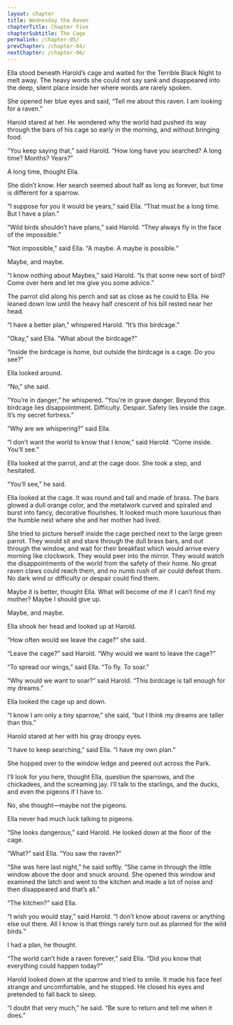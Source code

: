 ```yaml
---
layout: chapter
title: Wednesday the Raven
chapterTitle: Chapter Five
chapterSubtitle: The Cage
permalink: /chapter-05/
prevChapter: /chapter-04/
nextChapter: /chapter-06/
---
```


Ella stood beneath Harold’s cage and waited for the Terrible Black Night to melt away. The heavy words she could not say sank and disappeared into the deep, silent place inside her where words are rarely spoken.

She opened her blue eyes and said, “Tell me about this raven. I am looking for a raven.”

Harold stared at her. He wondered why the world had pushed its way through the bars of his cage so early in the morning, and without bringing food.

“You keep saying that,” said Harold. “How long have you searched? A long time? Months? Years?”

A long time, thought Ella.

She didn’t know. Her search seemed about half as long as forever, but time is different for a sparrow.

“I suppose for you it would be years,” said Ella. “That must be a long time. But I have a plan.”

“Wild birds shouldn’t have plans,” said Harold. “They always fly in the face of the impossible.”

“Not impossible,” said Ella. “A maybe. A maybe is possible.”

Maybe, and maybe.

“I know nothing about Maybes,” said Harold. “Is that some new sort of bird? Come over here and let me give you some advice.”

The parrot slid along his perch and sat as close as he could to Ella. He leaned down low until the heavy half crescent of his bill rested near her head.

“I have a better plan,” whispered Harold. “It’s this birdcage.”

“Okay,” said Ella. “What about the birdcage?”

“Inside the birdcage is home, but outside the birdcage is a cage. Do you see?”

Ella looked around.

“No,” she said.

“You’re in danger,” he whispered. “You’re in grave danger. Beyond this birdcage lies disappointment. Difficulty. Despair. Safety lies inside the cage. It’s my secret fortress.”

“Why are we whispering?” said Ella.

“I don’t want the world to know that I know,” said Harold. “Come inside. You’ll see.”

Ella looked at the parrot, and at the cage door. She took a step, and hesitated.

“You’ll see,” he said.

Ella looked at the cage. It was round and tall and made of brass. The bars glowed a dull orange color, and the metalwork curved and spiraled and burst into fancy, decorative flourishes. It looked much more luxurious than the humble nest where she and her mother had lived.

She tried to picture herself inside the cage perched next to the large green parrot. They would sit and stare through the dull brass bars, and out through the window, and wait for their breakfast which would arrive every morning like clockwork. They would peer into the mirror. They would watch the disappointments of the world from the safety of their home. No great raven claws could reach them, and no numb rush of air could defeat them. No dark wind or difficulty or despair could find them.

Maybe it is better, thought Ella. What will become of me if I can’t find my mother? Maybe I should give up.

Maybe, and maybe.

Ella shook her head and looked up at Harold.

“How often would we leave the cage?” she said.

“Leave the cage?” said Harold. “Why would we want to leave the cage?”

“To spread our wings,” said Ella. “To fly. To soar.”

“Why would we want to soar?” said Harold. “This birdcage is tall enough for my dreams.”

Ella looked the cage up and down.

“I know I am only a tiny sparrow,” she said, “but I think my dreams are taller than this.”

Harold stared at her with his gray droopy eyes.

“I have to keep searching,” said Ella. “I have my own plan.”

She hopped over to the window ledge and peered out across the Park.

I’ll look for you here, thought Ella, question the sparrows, and the chickadees, and the screaming jay. I’ll talk to the starlings, and the ducks, and even the pigeons if I have to.

No, she thought—maybe not the pigeons.

Ella never had much luck talking to pigeons.

“She looks dangerous,” said Harold. He looked down at the floor of the cage.

“What?” said Ella. “You saw the raven?”

“She was here last night,” he said softly. “She came in through the little window above the door and snuck around. She opened this window and examined the latch and went to the kitchen and made a lot of noise and then disappeared and that’s all.”

“The kitchen?” said Ella.

“I wish you would stay,” said Harold. “I don’t know about ravens or anything else out there. All I know is that things rarely turn out as planned for the wild birds.”

I had a plan, he thought.

“The world can’t hide a raven forever,” said Ella. “Did you know that everything could happen today?”

Harold looked down at the sparrow and tried to smile. It made his face feel strange and uncomfortable, and he stopped. He closed his eyes and pretended to fall back to sleep.

“I doubt that very much,” he said. “Be sure to return and tell me when it does.”